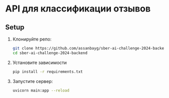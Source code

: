 # API для классификации отзывов

## Setup

1. Клонируйте репо:
    ```bash
    git clone https://github.com/assanbayg/sber-ai-challenge-2024-backend.git
    cd sber-ai-challenge-2024-backend
    ```

2. Установите зависимости
    ```bash
    pip install -r requirements.txt
    ```

3. Запустите сервер:
    ```bash
    uvicorn main:app --reload
    ```